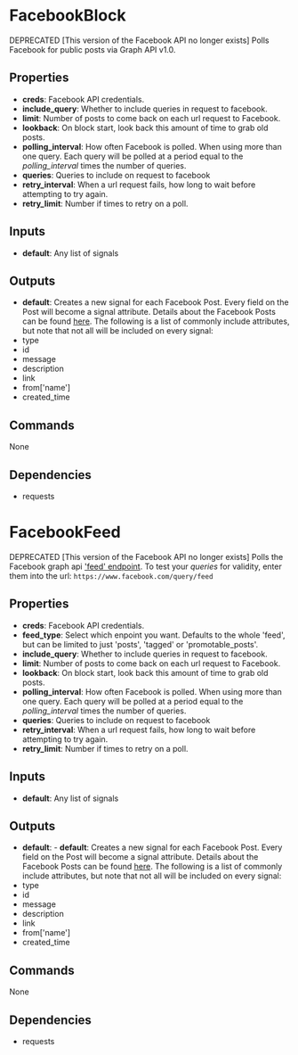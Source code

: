 FacebookBlock
=============

DEPRECATED [This version of the Facebook API no longer exists] Polls Facebook for public posts via Graph API v1.0.


Properties
----------
- **creds**: Facebook API credentials.
- **include_query**: Whether to include queries in request to facebook.
- **limit**: Number of posts to come back on each url request to Facebook.
- **lookback**: On block start, look back this amount of time to grab old posts.
- **polling_interval**: How often Facebook is polled. When using more than one query. Each query will be polled at a period equal to the *polling\_interval* times the number of queries.
- **queries**: Queries to include on request to facebook
- **retry_interval**: When a url request fails, how long to wait before attempting to try again.
- **retry_limit**: Number if times to retry on a poll.

Inputs
------
- **default**: Any list of signals

Outputs
-------
- **default**: Creates a new signal for each Facebook Post. Every field on the Post will become a signal attribute. Details about the Facebook Posts can be found
[here](https://developers.facebook.com/docs/graph-api/reference/v2.2/post). The following is a list of commonly include attributes, but note that not all will be included on every signal:
-   type
-   id
-   message
-   description
-   link
-   from['name']
-   created_time

Commands
--------
None

Dependencies
------------
- requests


FacebookFeed
============

DEPRECATED [This version of the Facebook API no longer exists]  Polls the Facebook graph api ['feed' endpoint](https://developers.facebook.com/docs/graph-api/reference/v2.2/page/feed).
To test your *queries* for validity, enter them into the url:
`https://www.facebook.com/query/feed`


Properties
----------
- **creds**: Facebook API credentials.
- **feed_type**: Select which enpoint you want. Defaults to the whole 'feed', but can be limited to just 'posts', 'tagged' or 'promotable_posts'.
- **include_query**: Whether to include queries in request to facebook.
- **limit**: Number of posts to come back on each url request to Facebook.
- **lookback**: On block start, look back this amount of time to grab old posts.
- **polling_interval**: How often Facebook is polled. When using more than one query. Each query will be polled at a period equal to the *polling\_interval* times the number of queries.
- **queries**: Queries to include on request to facebook
- **retry_interval**: When a url request fails, how long to wait before attempting to try again.
- **retry_limit**: Number if times to retry on a poll.

Inputs
------
- **default**: Any list of signals

Outputs
-------
- **default**: - **default**: Creates a new signal for each Facebook Post. Every field on the Post will become a signal attribute. Details about the Facebook Posts can be found
[here](https://developers.facebook.com/docs/graph-api/reference/v2.2/post). The following is a list of commonly include attributes, but note that not all will be included on every signal:
-   type
-   id
-   message
-   description
-   link
-   from['name']
-   created_time

Commands
--------
None

Dependencies
------------
- requests

